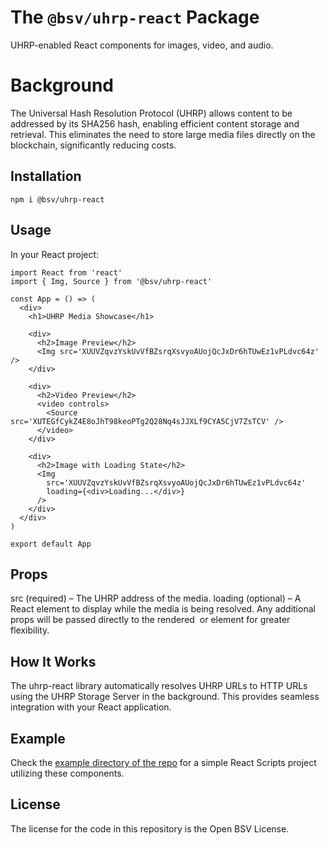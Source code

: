 # The `@bsv/uhrp-react` Package

UHRP-enabled React components for images, video, and audio.

# Background

The Universal Hash Resolution Protocol (UHRP) allows content to be addressed by its SHA256 hash, enabling efficient content storage and retrieval. This eliminates the need to store large media files directly on the blockchain, significantly reducing costs.

## Installation

```
npm i @bsv/uhrp-react
```

## Usage

In your React project:

```tsx
import React from 'react'
import { Img, Source } from '@bsv/uhrp-react'

const App = () => (
  <div>
    <h1>UHRP Media Showcase</h1>

    <div>
      <h2>Image Preview</h2>
      <Img src='XUUVZqvzYskUvVfBZsrqXsvyoAUojQcJxDr6hTUwEz1vPLdvc64z' />
    </div>

    <div>
      <h2>Video Preview</h2>
      <video controls>
        <Source src='XUTEGfCykZ4E8oJhT98keoPTg2Q28Nq4sJJXLf9CYA5CjV7ZsTCV' />
      </video>
    </div>

    <div>
      <h2>Image with Loading State</h2>
      <Img
        src='XUUVZqvzYskUvVfBZsrqXsvyoAUojQcJxDr6hTUwEz1vPLdvc64z'
        loading={<div>Loading...</div>}
      />
    </div>
  </div>
)

export default App
```

## Props

src (required) – The UHRP address of the media.
loading (optional) – A React element to display while the media is being resolved.
Any additional props will be passed directly to the rendered <img> or <source> element for greater flexibility.

## How It Works

The uhrp-react library automatically resolves UHRP URLs to HTTP URLs using the UHRP Storage Server in the background. This provides seamless integration with your React application.

## Example

Check the [example directory of the repo](./example) for a simple React Scripts project utilizing these components.

## License

The license for the code in this repository is the Open BSV License.
